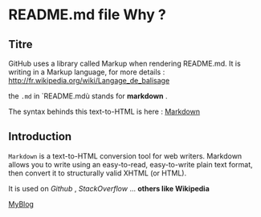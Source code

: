 README.md file Why ?  
=========


Titre
-----

GitHub uses a library called Markup when rendering README.md. It is writing in a Markup language, for more details : http://fr.wikipedia.org/wiki/Langage_de_balisage 

the `.md` in `README.mdù stands for **markdown** .

The syntax behinds this text-to-HTML is here : [Markdown](http://daringfireball.net/projects/markdown/basics)

Introduction 
------------

`Markdown` is a text-to-HTML conversion tool for web writers. Markdown allows you to write using an easy-to-read, easy-to-write plain text format, then convert it to structurally valid XHTML (or HTML).

It is used on *Github* , *StackOverflow* ... __others like Wikipedia__ 

[MyBlog](http://aljilogy.blogspot.fr)


  

